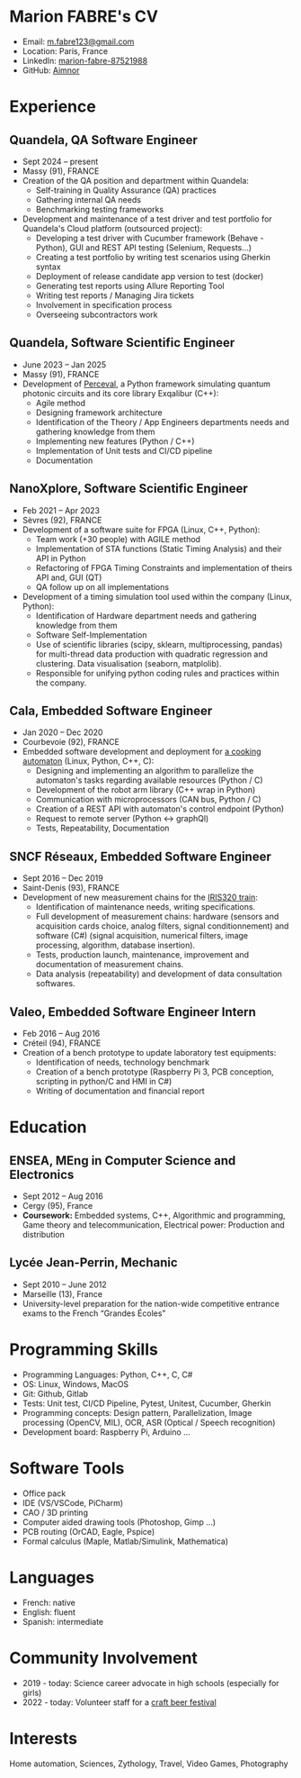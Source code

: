 # Marion FABRE's CV

- Email: [m.fabre123@gmail.com](mailto:m.fabre123@gmail.com)
- Location: Paris, France
- LinkedIn: [marion-fabre-87521988](https://linkedin.com/in/marion-fabre-87521988)
- GitHub: [Aimnor](https://github.com/Aimnor)


# Experience

## Quandela, QA Software Engineer

- Sept 2024 – present
- Massy (91), FRANCE
- Creation of the QA position and department within Quandela: 
	- Self-training in Quality Assurance (QA) practices 
	- Gathering internal QA needs 
	- Benchmarking testing frameworks
- Development and maintenance of a test driver and test portfolio for Quandela's Cloud platform (outsourced project): 
	- Developing a test driver with Cucumber framework (Behave - Python), GUI and REST API testing (Selenium, Requests...) 
	- Creating a test portfolio by writing test scenarios using Gherkin syntax 
	- Deployment of release candidate app version to test (docker) 
	- Generating test reports using Allure Reporting Tool 
	- Writing test reports / Managing Jira tickets 
	- Involvement in specification process 
	- Overseeing subcontractors work

## Quandela, Software Scientific Engineer

- June 2023 – Jan 2025
- Massy (91), FRANCE
- Development of [Perceval](https://github.com/Quandela/Perceval), a Python framework simulating quantum photonic circuits and its core library Exqalibur (C++): 
	- Agile method 
	- Designing framework architecture 
	- Identification of the Theory / App Engineers departments needs and gathering knowledge from them 
	- Implementing new features (Python / C++) 
	- Implementation of Unit tests and CI/CD pipeline 
	- Documentation

## NanoXplore, Software Scientific Engineer

- Feb 2021 – Apr 2023
- Sèvres (92), FRANCE
- Development of a software suite for FPGA (Linux, C++, Python): 
	- Team work (+30 people) with AGILE method 
	- Implementation of STA functions (Static Timing Analysis) and their API in Python 
	- Refactoring of FPGA Timing Constraints and implementation of theirs API and, GUI (QT) 
	- QA follow up on all implementations
- Development of a timing simulation tool used within the company (Linux, Python): 
	- Identification of Hardware department needs and gathering knowledge from them 
	- Software Self-Implementation 
	- Use of scientific libraries (scipy, sklearn, multiprocessing, pandas) for multi-thread data production with quadratic regression and clustering. Data visualisation (seaborn, matplolib). 
	- Responsible for unifying python coding rules and practices within the company.

## Cala, Embedded Software Engineer

- Jan 2020 – Dec 2020
- Courbevoie (92), FRANCE
- Embedded software development and deployment for [a cooking automaton](https://www.youtube.com/watch?v=jrqp0gy6KXE) (Linux, Python, C++, C): 
	- Designing and implementing an algorithm to parallelize the automaton's tasks regarding available resources (Python / C) 
	- Development  of the robot arm library (C++ wrap in Python) 
	- Communication with microprocessors (CAN bus, Python / C) 
	- Creation of a REST API with automaton's control endpoint (Python) 
	- Request to remote server (Python <-> graphQl) 
	- Tests, Repeatability, Documentation

## SNCF Réseaux, Embedded Software Engineer

- Sept 2016 – Dec 2019
- Saint-Denis (93), FRANCE
- Development of new measurement chains for the [IRIS320 train](https://fr.wikipedia.org/wiki/TGV_IRIS_320): 
	- Identification of maintenance needs, writing specifications. 
	- Full development of measurement chains: hardware (sensors and acquisition cards choice, analog filters, signal conditionnement) and software (C#) (signal acquisition, numerical filters, image processing, algorithm, database insertion). 
	- Tests, production launch, maintenance, improvement and documentation of measurement chains. 
	- Data analysis (repeatability) and development of data consultation softwares.

## Valeo, Embedded Software Engineer Intern

- Feb 2016 – Aug 2016
- Créteil (94), FRANCE
- Creation of a bench prototype to update laboratory test equipments: 
	- Identification of needs, technology benchmark 
	- Creation of a bench prototype (Raspberry Pi 3, PCB conception, scripting in python/C and HMI in C#) 
	- Writing of documentation and financial report

# Education

## ENSEA, MEng in Computer Science and Electronics

- Sept 2012 – Aug 2016
- Cergy (95), France
- **Coursework:** Embedded systems, C++, Algorithmic and programming, Game theory and telecommunication, Electrical power: Production and distribution

## Lycée Jean-Perrin, Mechanic

- Sept 2010 – June 2012
- Marseille (13), France
- University-level preparation for the nation-wide competitive entrance exams to the French “Grandes Écoles”

# Programming Skills

- Programming Languages: Python, C++, C, C#
- OS: Linux, Windows, MacOS
- Git: Github, Gitlab
- Tests: Unit test, CI/CD Pipeline, Pytest, Unitest, Cucumber, Gherkin
- Programming concepts: Design pattern, Parallelization, Image processing (OpenCV, MIL), OCR, ASR (Optical / Speech recognition)
- Development board: Raspberry Pi, Arduino ...
# Software Tools

- Office pack
- IDE (VS/VSCode, PiCharm)
- CAO / 3D printing
- Computer aided drawing tools (Photoshop, Gimp …)
- PCB routing (OrCAD, Eagle, Pspice)
- Formal calculus (Maple, Matlab/Simulink, Mathematica)
# Languages

- French: native
- English: fluent
- Spanish: intermediate
# Community Involvement

- 2019 - today: Science career advocate in high schools (especially for girls)
- 2022 - today: Volunteer staff for a [craft beer festival](https://parisbeerfestival.fr/fr/)
# Interests

Home automation, Sciences, Zythology, Travel, Video Games, Photography

